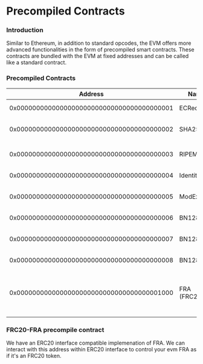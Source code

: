 # Precompiled Contracts

### Introduction[​](https://wiki.findora.org/docs/developers/evm\_smart\_chain/precompile#introduction) <a href="#introduction" id="introduction"></a>

Similar to Ethereum, in addition to standard opcodes, the EVM offers more advanced functionalities in the form of precompiled smart contracts. These contracts are bundled with the EVM at fixed addresses and can be called like a standard contract.

### Precompiled Contracts[​](https://wiki.findora.org/docs/developers/evm\_smart\_chain/precompile#precompiled-contracts-1) <a href="#precompiled-contracts-1" id="precompiled-contracts-1"></a>

| Address                                    | Name        | Features                                               |
| ------------------------------------------ | ----------- | ------------------------------------------------------ |
| 0x0000000000000000000000000000000000000001 | ECRecover   | ECDSA public key recovery                              |
| 0x0000000000000000000000000000000000000002 | SHA256      | SHA-2 256-bit hash function                            |
| 0x0000000000000000000000000000000000000003 | RIPEMD160   | RIPEMD 160-bit hash function                           |
| 0x0000000000000000000000000000000000000004 | Identity    | Identity function                                      |
| 0x0000000000000000000000000000000000000005 | ModExp      | Big integer modular exponentiation                     |
| 0x0000000000000000000000000000000000000006 | BN128Add    | Elliptic curve addition                                |
| 0x0000000000000000000000000000000000000007 | BN128Mul    | Elliptic curve scalar multiplication                   |
| 0x0000000000000000000000000000000000000008 | BN128Pair   | Elliptic curve pairing check                           |
| 0x0000000000000000000000000000000000001000 | FRA (FRC20) | Implement native token FRA to support IERC20 interface |

### FRC20-FRA precompile contract[​](https://wiki.findora.org/docs/developers/evm\_smart\_chain/precompile#frc20-fra-precompile-contract) <a href="#frc20-fra-precompile-contract" id="frc20-fra-precompile-contract"></a>

We have an ERC20 interface compatible implemenation of FRA. We can interact with this address within ERC20 interface to control your evm FRA as if it's an FRC20 token.
